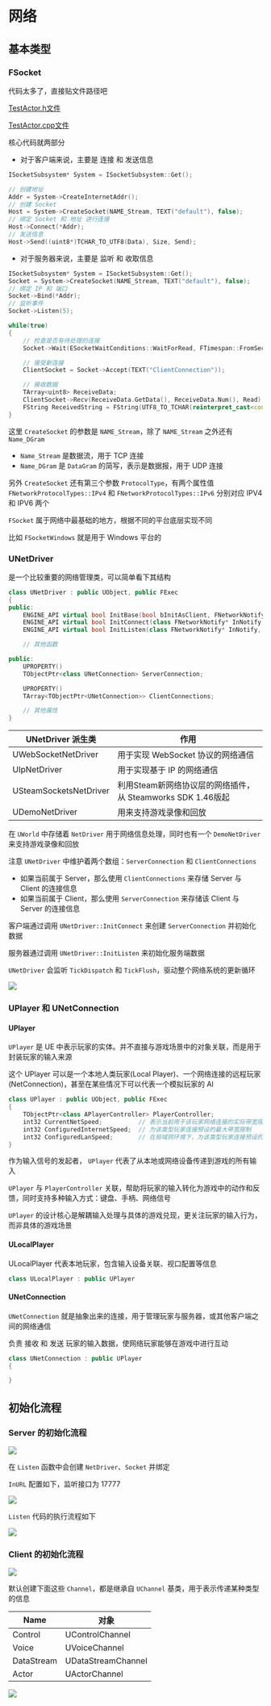 # 网络

## 基本类型

### FSocket

代码太多了，直接贴文件路径吧 

[TestActor.h文件](./Src/TestSocket/TestActor.h)

[TestActor.cpp文件](./Src/TestSocket/TestActor.cpp)

核心代码就两部分

- 对于客户端来说，主要是 连接 和 发送信息

```cpp
ISocketSubsystem* System = ISocketSubsystem::Get();

// 创建地址
Addr = System->CreateInternetAddr();
// 创建 Socket
Host = System->CreateSocket(NAME_Stream, TEXT("default"), false);
// 绑定 Socket 和 地址 进行连接
Host->Connect(*Addr);
// 发送信息
Host->Send((uint8*)TCHAR_TO_UTF8(Data), Size, Send);
```

- 对于服务器来说，主要是 监听 和 收取信息

```cpp
ISocketSubsystem* System = ISocketSubsystem::Get();
Socket = System->CreateSocket(NAME_Stream, TEXT("default"), false);
// 绑定 IP 和 端口
Socket->Bind(*Addr);
// 监听事件
Socket->Listen(5);

while(true)
{
    // 检查是否有待处理的连接
    Socket->Wait(ESocketWaitConditions::WaitForRead, FTimespan::FromSeconds(2));

    // 接受新连接
    ClientSocket = Socket->Accept(TEXT("ClientConnection"));

    // 接收数据
    TArray<uint8> ReceiveData;
    ClientSocket->Recv(ReceiveData.GetData(), ReceiveData.Num(), Read);
    FString ReceivedString = FString(UTF8_TO_TCHAR(reinterpret_cast<const char*>(ReceiveData.GetData())));
}
```

这里  `CreateSocket` 的参数是 `NAME_Stream`，除了 `NAME_Stream` 之外还有 `Name_DGram`

- `Name_Stream` 是数据流，用于 TCP 连接
- `Name_DGram` 是 `DataGram` 的简写，表示是数据报，用于 UDP 连接

另外 `CreateSocket` 还有第三个参数 `ProtocolType`，有两个属性值 `FNetworkProtocolTypes::IPv4` 和 `FNetworkProtocolTypes::IPv6` 分别对应 IPV4 和 IPV6 两个

`FSocket` 属于网络中最基础的地方，根据不同的平台底层实现不同

比如 `FSocketWindows` 就是用于 Windows 平台的

### UNetDriver

是一个比较重要的网络管理类，可以简单看下其结构

```cpp
class UNetDriver : public UObject, public FExec
{
public:
    ENGINE_API virtual bool InitBase(bool bInitAsClient, FNetworkNotify* InNotify, const FURL& URL, bool bReuseAddressAndPort, FString& Error);
    ENGINE_API virtual bool InitConnect(class FNetworkNotify* InNotify, const FURL& ConnectURL, FString& Error ) PURE_VIRTUAL( UNetDriver::InitConnect, return true;);
    ENGINE_API virtual bool InitListen(class FNetworkNotify* InNotify, FURL& ListenURL, bool bReuseAddressAndPort, FString& Error) PURE_VIRTUAL( UNetDriver::InitListen, return true;);

    // 其他函数

public:
    UPROPERTY()
	TObjectPtr<class UNetConnection> ServerConnection;

	UPROPERTY()
	TArray<TObjectPtr<UNetConnection>> ClientConnections;

    // 其他属性
}
```

| UNetDriver 派生类 | 作用 |
| --- | --- |
| UWebSocketNetDriver | 用于实现 WebSocket 协议的网络通信 |
| UIpNetDriver | 用于实现基于 IP 的网络通信 |
| USteamSocketsNetDriver | 利用Steam新网络协议层的网络插件，从 Steamworks SDK 1.46版起 |
| UDemoNetDriver | 用来支持游戏录像和回放 |

在 `UWorld` 中存储着 `NetDriver` 用于网络信息处理，同时也有一个 `DemoNetDriver` 来支持游戏录像和回放

注意 `UNetDriver` 中维护着两个数组：`ServerConnection` 和 `ClientConnections`

- 如果当前属于 Server，那么使用 `ClientConnections` 来存储 Server 与 Client 的连接信息
- 如果当前属于 Client，那么使用 `ServerConnection` 来存储该 Client 与 Server 的连接信息

客户端通过调用 `UNetDriver::InitConnect` 来创建 `ServerConnection` 并初始化数据

服务器通过调用 `UNetDriver::InitListen` 来初始化服务端数据

`UNetDriver` 会监听 `TickDispatch` 和 `TickFlush`，驱动整个网络系统的更新循环

![](Image/007.png)

### UPlayer 和 UNetConnection

#### UPlayer

`UPlayer` 是 UE 中表示玩家的实体。并不直接与游戏场景中的对象关联，而是用于封装玩家的输入来源

这个 UPlayer 可以是一个本地人类玩家(Local Player)、一个网络连接的远程玩家 (NetConnection)，甚至在某些情况下可以代表一个模拟玩家的 AI

```cpp
class UPlayer : public UObject, public FExec
{
	TObjectPtr<class APlayerController> PlayerController;
	int32 CurrentNetSpeed;          // 表示当前用于该玩家网络连接的实际带宽限制
	int32 ConfiguredInternetSpeed;  // 为该类型玩家连接预设的最大带宽限制
	int32 ConfiguredLanSpeed;       // 在局域网环境下，为该类型玩家连接预设的最大带宽限制
}
```

作为输入信号的发起者， `UPlayer` 代表了从本地或网络设备传递到游戏的所有输入

`UPlayer` 与 `PlayerController` 关联，帮助将玩家的输入转化为游戏中的动作和反馈，同时支持多种输入方式：键盘、手柄、网络信号

`UPlayer` 的设计核心是解耦输入处理与具体的游戏兑现，更关注玩家的输入行为，而非具体的游戏场景

#### ULocalPlayer

ULocalPlayer 代表本地玩家，包含输入设备关联、视口配置等信息

```cpp
class ULocalPlayer : public UPlayer
```

#### UNetConnection

`UNetConnection` 就是抽象出来的连接，用于管理玩家与服务器，或其他客户端之间的网络通信

负责 接收 和 发送 玩家的输入数据，使网络玩家能够在游戏中进行互动

```cpp
class UNetConnection : public UPlayer
{

}
```


## 初始化流程

### Server 的初始化流程

![](Image/005.png)

在 `Listen` 函数中会创建 `NetDriver`、`Socket` 并绑定

`InURL` 配置如下，监听接口为 17777

![](Image/006.png)

`Listen` 代码的执行流程如下

![](Image/007.png)

### Client 的初始化流程

![](Image/008.png)

默认创建下面这些 `Channel`，都是继承自 `UChannel` 基类，用于表示传递某种类型的信息

| Name | 对象 |
| --- | --- |
| Control | UControlChannel |
| Voice | UVoiceChannel |
| DataStream | UDataStreamChannel |
| Actor | UActorChannel |

![](Image/009.png)


